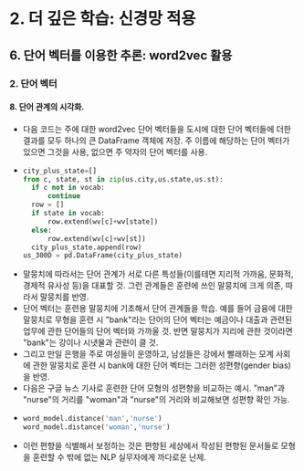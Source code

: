 # 2. 더 깊은 학습: 신경망 적용
## 6. 단어 벡터를 이용한 추론: word2vec 활용
### 2. 단어 벡터
#### 8. 단어 관계의 시각화.
- 다음 코드는 주에 대한 word2vec 단어 벡터들을 도시에 대한 단어 벡터들에 더한 결과를 모두 하나의 큰 DataFrame 객체에 저장. 주 이름에 해당하는 단어 벡터가 있으면 그것을 사용, 없으면 주 약자의 단어 벡터를 사용.
- ```python
  city_plus_state=[]
  from c, state, st in zip(us.city,us.state,us.st):
    if c not in vocab:
        continue
    row = []
    if state in vocab:
        row.extend(wv[c]+wv[state])
    else:
        row.extend(wv[c]+wv[st])
    city_plus_state.append(row)
  us_300D = pd.DataFrame(city_plus_state)
  ```
- 말뭉치에 따라서는 단어 관계가 서로 다른 특성들(이를테면 지리적 가까움, 문화적, 경제적 유사성 등)을 대표할 것. 그런 관계들은 훈련에 쓰인 말뭉치에 크게 의존, 따라서 말뭉치를 반영.
- 단어 벡터는 훈련용 말뭉치에 기초해서 단어 관계들을 학습. 예를 들어 금융에 대한 말뭉치로 무형을 훈련 시 "bank"라는 단어의 단어 벡터는 예금이나 대출과 관련된 업무에 관한 단어들의 단어 벡터와 가까울 것. 반면 말뭉치가 지리에 관한 것이라면 "bank"는 강이나 시냇물과 관련이 클 것.
- 그리고 만일 은행을 주로 여성들이 운영하고, 남성들은 강에서 빨래하는 모계 사회에 관한 말뭉치로 훈련 시 bank에 대한 단어 벡터는 그러한 성편향(gender bias)을 반영.
- 다음은 구글 뉴스 기사로 훈련한 단어 모형의 성편향을 비교하는 예시. "man"과 "nurse"의 거리를 "woman"과 "nurse"의 거리와 비교해보면 성편향 확인 가능.
- ```python
  word_model.distance('man','nurse')
  word_model.distance('woman','nurse')
  ```
- 이런 편향을 식별해서 보정하는 것은 편향된 세상에서 작성된 편향된 문서들로 모형을 훈련할 수 밖에 없는 NLP 실무자에게 까다로운 난제.